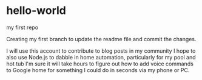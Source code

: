 # hello-world
my first repo

Creating my first branch to update the readme file and commit the changes.

I will use this account to contribute to blog posts in my community
I hope to also use Node.js to dabble in home automation, particularly for my pool and hot tub
I'm sure it will take hours to figure out how to add voice commands to Google home for something I could do in seconds via my phone or PC.
